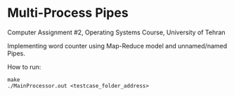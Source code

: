 # Multi-Process Pipes
Computer Assignment #2, Operating Systems Course, University of Tehran

Implementing word counter using Map-Reduce model and unnamed/named Pipes.

How to run:
```
make
./MainProcessor.out <testcase_folder_address>
```
